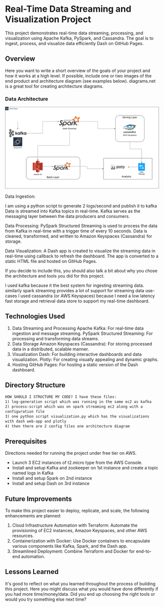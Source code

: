 # Real-Time Data Streaming and Visualization Project

This project demonstrates real-time data streaming, processing, and visualization using Apache Kafka, PySpark, and Cassandra. The goal is to ingest, process, and visualize data  efficiently Dash on GitHub Pages.

## Overview

Here you want to write a short overview of the goals of your project and how it works at a high level. If possible, include one or two images of the end product and architecture diagram (see examples below). diagrams.net is a great tool for creating architecture diagrams.

<!-- ### Data Visualization

![Example dashboard image](example-dashboard.png) -->

### Data Architecture

![Example architecture image](log-project-architecture.png)

Data Ingestion:

I am using a python script to generate 2 logs/second and publish it to kafka  
Data is streamed into Kafka topics in real-time.
Kafka serves as the messaging layer between the data producers and consumers.

Data Processing:
PySpark Structured Streaming is used to process the data from Kafka in real-time with a 
trigger time of every 10 seconds.
Data is cleaned, transformed, and written to Amazon Keyspaces (Cassandra) for storage.

Data Visualization:
A Dash app is created to visualize the streaming data in real-time using callback to refresh the dashboard.
The app is converted to a static HTML file and hosted on GitHub Pages.


If you decide to include this, you should also talk a bit about why you chose the architecture and tools you did for this project.

I used kafka because it the best system for ingesting streaming data. similarly spark streaming provides a lot of support for streaming data use-cases
I used cassandra (or AWS Keyspaces) because I need a low latency fast storage and retrieval data store to support my real-time dashboard.

## Technologies Used

1. Data Streaming and Processing
Apache Kafka: For real-time data ingestion and message streaming.
PySpark Structured Streaming: For processing and transforming data streams.
2. Data Storage
Amazon Keyspaces (Cassandra): For storing processed data in a distributed, scalable manner.
3. Visualization
Dash: For building interactive dashboards and data visualization.
Plotly: For creating visually appealing and dynamic graphs.
4. Hosting
GitHub Pages: For hosting a static version of the Dash dashboard.

## Directory Structure
```
HOW SHOULD I STRUCTURE MY CODE? I have these files:
1) log-generation script which was running in the same ec2 as kafka
2) process-script which was on spark streaming ec2 along with a configuration file
3) one python script visualization.py which has the visualizations with dash web-app and plotly
4) then there are 2 config files one architecture diagram 
```

## Prerequisites

Directions needed for running the project under free tier on AWS.

- Launch 3 EC2 instances of t2.micro type from the AWS Console.
- Install and setup Kafka and zookeeper on 1st instance and create a topic named logs in Kafka
- Install and setup Spark on 2nd instance
- Install and setup Dash on 3rd instance

## Future Improvements

To make this project easier to deploy, replicate, and scale, the following enhancements are planned:

1. Cloud Infrastructure Automation with Terraform: Automate the provisioning of EC2 instances, Amazon Keyspaces, and other AWS resources.
2. Containerization with Docker: Use Docker containers to encapsulate various components like Kafka, Spark, and the Dash app.
3. Streamlined Deployment: Combine Terraform and Docker for end-to-end automation.

## Lessons Learned

It's good to reflect on what you learned throughout the process of building this project. Here you might discuss what you would have done differently if you had more time/money/data. Did you end up choosing the right tools or would you try something else next time?
